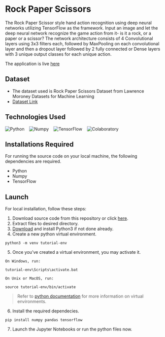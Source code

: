 # Rock Paper Scissors

The Rock Paper Scissor style hand action recognition using deep neural networks utilizing TensorFlow as the framework. Input an image and let the deep neural network recognize the game action from it- is it a rock, or a paper or a scissor? The network architecture consists of 4 Convolutional layers using 3x3 filters each, followed by MaxPooling on each convolutional layer and then a dropout layer followed by 2 fully connected or Dense layers with 3 unique output classes for each unique action.

The application is live [here](http://the-ml-dl-app.herokuapp.com/deep-learning/rock-paper-scissors)

## Dataset
- The dataset used is Rock Paper Scissors Dataset from Lawrence Moroney Datasets for Machine Learning
- [Dataset Link](https://laurencemoroney.com/datasets.html#rock-paper-scissors-dataset)

## Technologies Used
![Python](https://img.shields.io/badge/-Python-FFFFFF?style=flat&logo=python&logoColor=3776AB)&nbsp;&nbsp;&nbsp;
![Numpy](https://img.shields.io/badge/-NumPy-FFFFFF?style=flat&logo=numpy&logoColor=013243)&nbsp;&nbsp;&nbsp;
![TensorFlow](https://img.shields.io/badge/-TensorFlow-FFFFFF?style=flat&logo=tensorflow&logoColor=FF6F00)&nbsp;&nbsp;&nbsp;
![Colaboratory](https://img.shields.io/badge/-Google%20Colab-FFFFFF?style=flat&logo=google-colab&logoColor=F9AB00)

## Installations Required
For running the source code on your local machine, the following dependencies are required.
- Python
- Numpy
- TensorFlow

## Launch
For local installation, follow these steps:
1. Download source code from this repository or click [here](https://github.com/rishabh1323/Deep-Learning-Basic-Projects/archive/refs/heads/main.zip).
2. Extract files to desired directory.
3. [Download](https://www.python.org/downloads/) and install Python3 if not done already.
4. Create a new python virtual environment.
```
python3 -m venv tutorial-env
```
5. Once you’ve created a virtual environment, you may activate it.  

`On Windows, run:`
```
tutorial-env\Scripts\activate.bat
```
`On Unix or MacOS, run:`
```
source tutorial-env/bin/activate
```
> Refer to [python documentation](https://docs.python.org/3/tutorial/venv.html) for more information on virtual environments.  
6. Install the required dependecies.
```
pip install numpy pandas tensorflow
```
7. Launch the Jupyter Notebooks or run the python files now.
